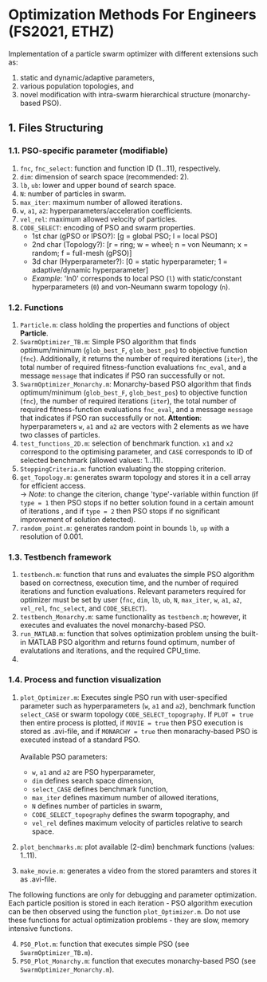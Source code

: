 # Optimization Methods For Engineers (FS2021, ETHZ)
Implementation of a particle swarm optimizer with different extensions such as: 
  1. static and dynamic/adaptive parameters, 
  2. various  population topologies, and 
  3. novel modification with intra-swarm hierarchical structure (monarchy-based PSO).


## 1. Files Structuring
### 1.1. PSO-specific parameter (modifiable)
1. `fnc`, `fnc_select`:   function and function ID (1...11), respectively.
2. `dim`:   dimension of search space (recommended: 2).
3. `lb`, `ub`:   lower and upper bound of search space.
4. `N`: number of particles in swarm.
5. `max_iter`: maximum number of allowed iterations.
6. `w`, `a1`, `a2`: hyperparameters/acceleration coefficients.
7. `vel_rel`: maximum allowed velocity of particles.
8. `CODE_SELECT`: encoding of PSO and swarm properties. 
    - 1st char (gPSO or lPSO?): \[g = global PSO; l = local PSO\]
    - 2nd char (Topology?): \[r = ring; w = wheel; n = von Neumann; x = random; f = full-mesh (gPSO)\]
    - 3d char  (Hyperparameter?): \[0 = static hyperparameter; 1 = adaptive/dynamic hyperparameter\]
    - *Example*: 'ln0' corresponds to local PSO (`l`) with static/constant hyperparameters (`0`) and von-Neumann swarm topology (`n`). 

### 1.2. Functions
1. `Particle.m`: class holding the properties and functions of object **Particle**.
2. `SwarmOptimizer_TB.m`: Simple PSO algorithm that finds optimum/minimum (`glob_best_F`, `glob_best_pos`) to objective function (`fnc`). Additionally, it returns the number of required iterations (`iter`), the total number of required fitness-function evaluations `fnc_eval`, and a message `message` that indicates if PSO ran successfully or not.  
3. `SwarmOptimizer_Monarchy.m`: Monarchy-based PSO algorithm that finds optimum/minimum (`glob_best_F`, `glob_best_pos`) to objective function (`fnc`), the number of required iterations (`iter`), the total number of required fitness-function evaluations `fnc_eval`, and a message `message` that indicates if PSO ran successfully or not. **Attention**: hyperparameters `w`, `a1` and `a2` are vectors with 2 elements as we have two classes of particles. 
4. `test_functions_2D.m`: selection of benchmark function. `x1` and `x2` correspond to the optimising parameter, and `CASE` corresponds to ID of selected benchmark (allowed values: 1...11). 
5. `StoppingCriteria.m`: function evaluating the stopping criterion. 
6. `get_Topology.m`: generates swarm topology and stores it in a cell array for efficient access.   
-> *Note*: to change the citerion, change 'type'-variable within function (if `type = 1` then PSO stops if no better solution found in a certain amount of iterations , and if `type = 2` then PSO stops if no significant improvement of solution detected).
7. `random_point.m`: generates random point in bounds `lb`, `up` with a resolution of 0.001. 


### 1.3. Testbench framework
1. `testbench.m`: function that runs and evaluates the simple PSO algorithm based on correctness, execution time, and the number of required iterations and function evaluations. Relevant parameters required for optimizer must be set by user (`fnc`, `dim`, `lb`, `ub`, `N`, `max_iter`, `w`, `a1`, `a2`, `vel_rel`, `fnc_select`, and `CODE_SELECT`).
2. `testbench_Monarchy.m`: same functionality as  `testbench.m`; however, it executes and evaluates the novel monarchy-based PSO. 
3. `run_MATLAB.m`: function that solves optimization problem unsing the built-in MATLAB PSO algorithm and returns found optimum, number of evalutations and iterations, and the required CPU_time. 
4. 

### 1.4. Process and function visualization 
1. `plot_Optimizer.m`: Executes single PSO run with user-specified parameter such as hyperparameters (`w`, `a1` and `a2`), benchmark function `select_CASE` or swarm topology `CODE_SELECT_topography`. If `PLOT = true` then entire process is plotted, if `MOVIE = true` then PSO execution is stored as .avi-file, and if `MONARCHY = true` then monarachy-based PSO is executed instead of a standard PSO.<br/><br/>
Available PSO parameters: 
	- `w`, `a1` and `a2` are PSO hyperparameter,
	- `dim` defines search space dimension,
	- `select_CASE` defines benchmark function, 
	- `max_iter` defines maximum  number of allowed iterations,
	- `N` defines number of particles in swarm,
	- `CODE_SELECT_topography` defines the swarm topography, and
	- `vel_rel` defines maximum velocity of particles relative to search space.    

2. `plot_benchmarks.m`: plot available (2-dim) benchmark functions (values: 1..11). 
3. `make_movie.m`: generates a video from the stored paramters and stores it as .avi-file. 

The following functions are only for debugging and parameter optimization. Each particle position is stored in each iteration - PSO algorithm execution can be then observed using the function `plot_Optimizer.m`. Do not use these functions for actual optimization problems - they are slow, memory intensive functions.     

4. `PSO_Plot.m`: function that executes simple PSO (see `SwarmOptimizer_TB.m`).    
5. `PSO_Plot_Monarchy.m`: function that executes monarchy-based PSO (see `SwarmOptimizer_Monarchy.m`).
